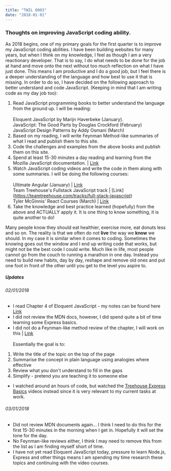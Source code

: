```yaml
---
title: "TWIL 0003"
date: "2018-01-01"
---
```

### Thoughts on improving JavaScript coding ability.

As 2018 begins, one of my primary goals for the first quarter is to improve my JavaScript coding abilities. I have been building websites for many years, but when I think on my knowledge, I feel as though I am a very reactionary developer. That is to say, I do what needs to be done for the job at hand and move onto the next without too much reflection on what I have just done. This means I am productive and I do a good job, but I feel there is a deeper understanding of the language and how best to use it that is missing. In order to do so, I have decided on the following approach to better understand and code JavaScript. (Keeping in mind that I am writing code as my day job too): 

1. Read JavaScript programming books to better understand the language from the ground up. I will be reading: <br/><br/>
Eloquent JavaScript by Marijn Haverbeke  (January). <br/>
JavaScript: The Good Parts by Douglas Crockford (February) <br/>
JavaScript Design Patterns by Addy Osmani (March) <br/>
2. Based on my reading, I will write Feynman Method-like summaries of what I read and publish them to this site. 
3. Code the challenges and examples from the above books and publish them on this site.
4. Spend at least 15-30 minutes a day reading and learning from the Mozilla JavaScript documentation. | [Link](https://developer.mozilla.org/bm/docs/Web/JavaScript)
5. Watch JavaScript coding videos and write the code in them along with some summaries. I will be doing the following courses: <br/><br/>
Ultimate Angular (January) | [Link](https://ultimateangular.com/) <br/>
Team Treehouse's Fullstack JavaScript track | [Link] (https://teamtreehouse.com/tracks/full-stack-javascript) <br/>
Tyler McGinnis' React Courses (March) | [Link](https://tylermcginnis.com/courses/) <br/>
6. Take the knowledge and best practice learned (hopefully) from the above and ACTUALLY apply it. It is one thing to know something, it is quite another to do! 

Many people know they should eat healthier, exercise more, eat donuts less and so on. The reality is that we often do not **live** the way we **know** we should. In my case it is similar when it comes to coding. Sometimes the knowing goes out the window and I end up writing code that works, but might not be the best code I could write. Much like in life, most people cannot go from the couch to running a marathon in one day. Instead you need to build new habits, day by day, reshape and remove old ones and put one foot in front of the other until you get to the level you aspire to. 

##### Updates

###### 02/01/2018 
* I read Chapter 4 of Eloquent JavaScript - my notes can be found here [Link](/til0024)
* I did not review the MDN docs, however, I did spend quite a bit of time learning some Express basics. 
* I did not do a Feynman-like method review of the chapter, I will work on this | [Link](https://mattyford.com/blog/2014/1/23/the-feynman-technique-model) 
<br/><br/>
Essentially the goal is to: 
1. Write the title of the topic on the top of the page
2. Summarise the concept in plain language using analogies where effective
3. Review what you don't understand to fill in the gaps
4. Simplify - pretend you are teaching it to someone else
* I watched around an hours of code, but watched the [Treehouse Express Basics](https://teamtreehouse.com/library/express-basics-2) videos instead since it is very relevant to my current tasks at work. 

###### 03/01/2018 
* Did not review MDN documents again... I think I need to do this for the first 15-30 minutes in the morning when I get in. Hopefully it will set the tone for the day. 
* No Feynman-like reviews either, I think I may need to remove this from the list as I am finding myself short of time. 
* I have not yet read Eloquent JavaScript today, pressure to learn Node.js, Express and other things means I am spending my time research these topics and continuing with the video courses. 